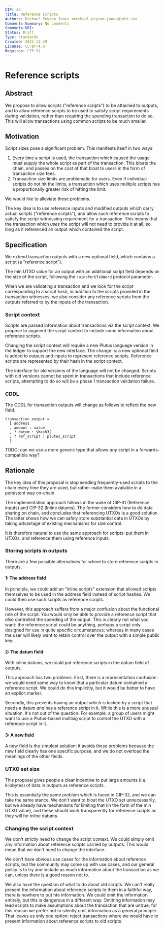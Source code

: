 ```yaml
---
CIP: 33
Title: Reference scripts
Authors: Michael Peyton Jones <michael.peyton-jones@iohk.io>
Comments-Summary: No comments
Comments-URI: 
Status: Draft
Type: Standards
Created: 2021-11-29
License: CC-BY-4.0
Requires: CIP-31
---
```


# Reference scripts

## Abstract

We propose to allow scripts ("reference scripts") to be attached to outputs, and to allow reference scripts to be used to satisfy script requirements during validation, rather than requiring the spending transaction to do so.
This will allow transactions using common scripts to be much smaller.

## Motivation

Script sizes pose a significant problem. This manifests itself in two ways:
1. Every time a script is used, the transaction which caused the usage must supply the whole script as part of the transaction. This bloats the chain, and passes on the cost of that bloat to users in the form of transaction size fees.
2. Transaction size limits are problematic for users. Even if individual scripts do not hit the limits, a transaction which uses multiple scripts has a proportionally greater risk of hitting the limit.

We would like to alleviate these problems.

The key idea is to use reference inputs and modified outputs which carry actual scripts ("reference scripts"), and allow such reference scripts to satisfy the script witnessing requirement for a transaction. 
This means that the transaction which _uses_ the script will not need to provide it at all, so long as it referenced an output which contained the script.

## Specification

We extend transaction outputs with a new optional field, which contains a script (a "reference script").

The min UTXO value for an output with an additional script field depends on the size of the script, following the `coinsPerUTxOWord` protocol parameter.

When we are validating a transaction and we look for the script corresponding to a script hash, in addition to the scripts provided in the transaction witnesses, we also consider any reference scripts from the outputs referred to by the inputs of the transaction.

### Script context

Scripts are passed information about transactions via the script context.
We propose to augment the script context to include some information about reference scripts.

Changing the script context will require a new Plutus language version in the ledger to support the new interface.
The change is: a new optional field is added to outputs and inputs to represent reference scripts.
Reference scripts are represented by their hash in the script context.

The interface for old versions of the language will not be changed. 
Scripts with old versions cannot be spent in transactions that include reference scripts, attempting to do so will be a phase 1 transaction validation failure.

### CDDL 

The CDDL for transaction outputs will change as follows to reflect the new field.
```
transaction_output =
  [ address
  , amount : value
  , ? datum : $hash32
  , ? ref_script : plutus_script
  ]
```
TODO: can we use a more generic type that allows _any_ script in a forwards-compatible way? 

## Rationale

The key idea of this proposal is stop sending frequently-used scripts to the chain every time they are used, but rather make them available in a persistent way on-chain.

The implementation approach follows in the wake of CIP-31 (Reference inputs) and CIP-32 (Inline datums).
The former considers how to do data sharing on chain, and concludes that referencing UTXOs is a good solution.
The latter shows how we can safely store substantial data in UTXOs by taking advantage of existing mechanisms for size control.

It is therefore natural to use the same approach for scripts: put them in UTXOs, and reference them using reference inputs.

### Storing scripts in outputs

There are a few possible alternatives for where to store reference scripts in outputs.

#### 1: The address field

In principle, we could add an "inline scripts" extension that allowed scripts themselves to be used in the address field instead of script hashes.
We could then use such scripts as reference scripts.

However, this approach suffers from a major confusion about the functional role of the script.
You would only be able to provide a reference script that _also_ controlled the spending of the output.
This is clearly not what you want: the reference script could be anything, perhaps a script only designed for use in quite specific circumstances; whereas in many cases the user will likely want to retain control over the output with a simple public key.

#### 2: The datum field

With inline datums, we could put reference scripts in the datum field of outputs.

This approach has two problems. 
First, there is a representation confusion: we would need some way to know that a particular datum contained a reference script.
We could do this implicitly, but it would be better to have an explicit marker.

Secondly, this prevents having an output which is locked by a script that needs a datum _and_ has a reference script in it. 
While this is a more unusual situation, it's not out of the question.
For example, a group of users might want to use a Plutus-based multisig script to control the UTXO with a reference script in it.

#### 3: A new field

A new field is the simplest solution: it avoids these problems because the new field clearly has one specific purpose, and we do not overload the meanings of the other fields.

### UTXO set size

This proposal gives people a clear incentive to put large amounts (i.e. kilobytes) of data in outputs as reference scripts.

This is essentially the same problem which is faced in CIP-32, and we can take the same stance.
We don't want to bloat the UTXO set unnecessarily, but we already have mechanisms for limiting that (in the form of the min UTXO value), and these should work transparently for reference scripts as they will for inline datums.

### Changing the script context

We don't strictly need to change the script context.
We could simply omit any information about reference scripts carried by outputs.
This would mean that we don't need to change the interface.

We don't have obvious use cases for the information about reference scripts, but the community may come up with use cases, and our general policy is to try and include as much information about the transaction as we can, unless there is a good reason not to.

We also have the question of what to do about old scripts.
We can't really present the information about reference scripts to them in a faithful way, there is nowhere to put hte information.
We could omit the information entirely, but this is dangerous in a different way.
Omitting information may lead scripts to make assumptions about the transaction that are untrue; for this reason we prefer not to silently omit information as a general principle.
That leaves us only one option: reject transactions where we would have to present information about reference scripts to old scripts.
